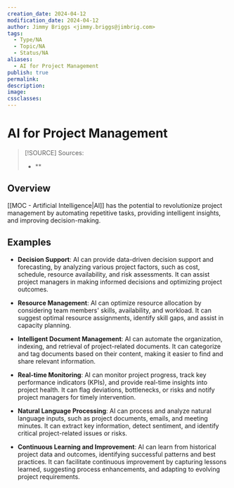 ```yaml
---
creation_date: 2024-04-12
modification_date: 2024-04-12
author: Jimmy Briggs <jimmy.briggs@jimbrig.com>
tags:
  - Type/NA
  - Topic/NA
  - Status/NA
aliases:
  - AI for Project Management
publish: true
permalink:
description:
image:
cssclasses:
---
```


# AI for Project Management

> [!SOURCE] Sources:
> - **

## Overview

[[MOC - Artificial Intelligence|AI]] has the potential to revolutionize project management by automating repetitive tasks, providing intelligent insights, and improving decision-making.

## Examples

- **Decision Support**: AI can provide data-driven decision support and forecasting, by analyzing various project factors, such as cost, schedule, resource availability, and risk assessments. It can assist project managers in making informed decisions and optimizing project outcomes.
    
- **Resource Management**: AI can optimize resource allocation by considering team members' skills, availability, and workload. It can suggest optimal resource assignments, identify skill gaps, and assist in capacity planning.
    
- **Intelligent Document Management**: AI can automate the organization, indexing, and retrieval of project-related documents. It can categorize and tag documents based on their content, making it easier to find and share relevant information.
    
- **Real-time Monitoring**: AI can monitor project progress, track key performance indicators (KPIs), and provide real-time insights into project health. It can flag deviations, bottlenecks, or risks and notify project managers for timely intervention.
    
- **Natural Language Processing**: AI can process and analyze natural language inputs, such as project documents, emails, and meeting minutes. It can extract key information, detect sentiment, and identify critical project-related issues or risks.
    
- **Continuous Learning and Improvement**: AI can learn from historical project data and outcomes, identifying successful patterns and best practices. It can facilitate continuous improvement by capturing lessons learned, suggesting process enhancements, and adapting to evolving project requirements.